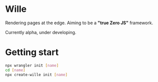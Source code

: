 # Wille

Rendering pages at the edge. Aiming to be a **"true Zero JS"** framework.

Currently alpha, under developing.

# Getting start
```sh
npx wrangler init [name]
cd [name]
npx create-wille init [name]
```
